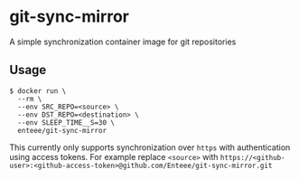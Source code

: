# git-sync-mirror
A simple synchronization container image for git repositories

## Usage

```
$ docker run \
  --rm \
  --env SRC_REPO=<source> \
  --env DST_REPO=<destination> \
  --env SLEEP_TIME__S=30 \
  enteee/git-sync-mirror
```

This currently only supports synchronization over `https` with authentication using access tokens.
For example replace `<source>` with `https://<github-user>:<github-access-token>@github.com/Enteee/git-sync-mirror.git`
